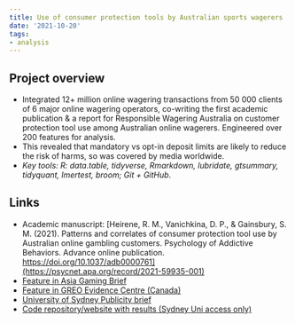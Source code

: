 ```yaml
---
title: Use of consumer protection tools by Australian sports wagerers
date: '2021-10-20'
tags:
- analysis
---
```


## Project overview

- Integrated 12+ million online wagering transactions from 50 000 clients of 6 major online wagering operators, co-writing the first academic publication & a report for Responsible Wagering Australia on customer protection tool use among Australian online wagerers. Engineered over 200 features for analysis.
- This revealed that mandatory vs opt-in deposit limits are likely to reduce the risk of harms, so was covered by media worldwide.
- *Key tools: R: data.table, tidyverse, Rmarkdown, lubridate, gtsummary, tidyquant, lmertest, broom; Git + GitHub*.

## Links
- Academic manuscript: [Heirene, R. M., Vanichkina, D. P., & Gainsbury, S. M. (2021). Patterns and correlates of consumer protection tool use by Australian online gambling customers. Psychology of Addictive Behaviors. Advance online publication. https://doi.org/10.1037/adb0000761](https://psycnet.apa.org/record/2021-59935-001)
- [Feature in Asia Gaming Brief](https://agbrief.com/news/australia/08/06/2021/using-behavioural-science-to-combat-illegal-gambling-operators/)
- [Feature in GREO Evidence Centre (Canada)](https://www.greo.ca/Modules/EvidenceCentre/Details/australian-online-gambling-customers-patterns-of-use-of-consumer-protection-tool)
- [University of Sydney Publicity brief](https://www.sydney.edu.au/news-opinion/news/2021/07/07/voluntary-betting-controls-are-a-bad-gamble.html)
- [Code repository/website with results (Sydney Uni access only)](https://pages.github.sydney.edu.au/dvanichkina/PIPE-870-Gambling)


<!--
## Project aims
## Key challenges
## My role
## Links 
- [GitHub](https://github.sydney.edu.au/informatics/pipe312-protehome-system)
-->
